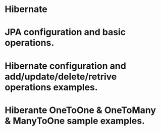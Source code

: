 # Hibernate

# JPA configuration and basic operations.
# Hibernate configuration and add/update/delete/retrive operations examples.
# Hiberante OneToOne & OneToMany & ManyToOne sample examples.
